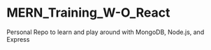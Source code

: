 # MERN_Training_W-O_React
Personal Repo to learn and play around with MongoDB, Node.js, and Express
